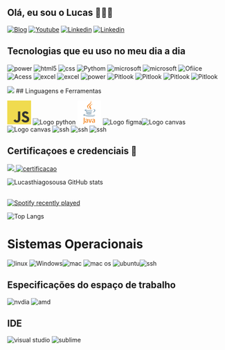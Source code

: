 
## Olá, eu sou o Lucas 🙋🏻‍♂️

[![Blog](https://img.shields.io/badge/Instagram-E4405F?style=for-the-badge&logo=instagram&logoColor=white)](https://www.instagram.com/lucas_thiaggoo/)
[![Youtube](https://img.shields.io/badge/Twitch-9146FF?style=for-the-badge&logo=twitch&logoColor=white)](https://www.twitch.tv/inesperado_o)
[![Linkedin](https://img.shields.io/badge/LinkedIn-0077B5?style=for-the-badge&logo=linkedin&logoColor=white)](https://br.linkedin.com/in/lucas-thiago-de-sousa-silveira-368628160)
[![Linkedin](https://img.shields.io/badge/GitHub-100000?style=for-the-badge&logo=github&logoColor=white)](https://github.com/lucasthiagosousa)

## Tecnologias que eu uso no meu dia a dia

<div style="display: inline_block">
<img align="center" alt="power" src=https://img.shields.io/badge/Microsoft_Word-2B579A?style=for-the-badge&logo=microsoft-word&logoColor=white/>
<img align="center" alt="html5" src="https://img.shields.io/badge/HTML5-E34F26?style=for-the-badge&logo=html5&logoColor=white"/>
<img align="center" alt="css" src="https://img.shields.io/badge/CSS-239120?&style=for-the-badge&logo=css3&logoColor=white"/>
<img align="center" alt="Pythom" src="https://img.shields.io/badge/Python-14354C?style=for-the-badge&logo=python&logoColor=white"/>
<img align="center" alt="microsoft" src="https://img.shields.io/badge/Microsoft-666666?style=for-the-badge&logo=microsoft&logoColor=white"/>
<img align="center" alt="microsoft" src=https://img.shields.io/badge/Microsoft_Azure-0089D6?style=for-the-badge&logo=microsoft-azure&logoColor=white/>
<img align="center" alt="Ofiice" src="https://img.shields.io/badge/Microsoft_Office-D83B01?style=for-the-badge&logo=microsoft-office&logoColor=white"/>
<img align="center" alt="Acess" src=https://img.shields.io/badge/Microsoft_Access-A4373A?style=for-the-badge&logo=microsoft-access&logoColor=white/>
<img align="center" alt="excel" src="https://img.shields.io/badge/Microsoft_Excel-217346?style=for-the-badge&logo=microsoft-excel&logoColor=white"/>
<img align="center" alt="excel" src=https://img.shields.io/badge/Canva-%2300C4CC.svg?&style=for-the-badge&logo=Canva&logoColor=white/>
<img align="center" alt="power" src="https://img.shields.io/badge/Microsoft_PowerPoint-B7472A?style=for-the-badge&logo=microsoft-powerpoint&logoColor=white"/>
<img align="center" alt="Pitlook" src="https://img.shields.io/badge/Microsoft_Outlook-0078D4?style=for-the-badge&logo=microsoft-outlook&logoColor=white"/>
<img align="center" alt="Pitlook" src=https://img.shields.io/badge/Editor%20Config-E0EFEF?style=for-the-badge&logo=editorconfig&logoColor=000/>
<img align="center" alt="Pitlook" src=https://img.shields.io/badge/Trello-0052CC?style=for-the-badge&logo=trello&logoColor=white/>
<img align="center" alt="Pitlook" src=https://img.shields.io/badge/Microsoft%20SQL%20Server-CC2927?style=for-the-badge&logo=microsoft%20sql%20server&logoColor=white)/>
</div>
<p></p>

<img src="https://user-images.githubusercontent.com/74038190/225813708-98b745f2-7d22-48cf-9150-083f1b00d6c9.gif" style="max-width: 100%; display: inline-block;" data-target="animated-image.originalImage">
## Linguagens e Ferramentas 

<img height="55" src="https://raw.githubusercontent.com/github/explore/80688e429a7d4ef2fca1e82350fe8e3517d3494d/topics/javascript/javascript.png" alt="Logo javascript" style="max-width: 100%;"> <img height="55" src="https://img.icons8.com/?size=100&id=13441&format=png&color=000000" alt="Logo python" style="max-width: 100%;"> <img height="55" src="https://raw.githubusercontent.com/github/explore/80688e429a7d4ef2fca1e82350fe8e3517d3494d/topics/java/java.png" alt="Logo java" style="max-width: 100%;">
<img height="55" src="https://img.icons8.com/?size=100&id=zfHRZ6i1Wg0U&format=png&color=000000" alt="Logo figma" style="max-width: 100%;"><img height="55" src="https://img.icons8.com/?size=100&id=lAWjO4LexGga&format=png&color=000000" alt="Logo canvas" style="max-width: 100%;">
<img height="55" src= "https://img.icons8.com/?size=100&id=38804&format=png&color=000000" alt="Logo canvas" style="max-width: 100%;"> <img height="55" src="https://img.icons8.com/?size=100&id=55139&format=png&color=000000" alt="ssh" style="max-width: 100%;">
<img height="55" src="https://img.icons8.com/?size=100&id=jXU99rRzXMCs&format=png&color=000000" alt="ssh" style="max-width: 100%;"> <img height="55" src="https://images.sftcdn.net/images/t_app-icon-m/p/87f45a9e-96d4-11e6-b8fa-00163ec9f5fa/1944140565/forticlient-icon.png" alt="ssh" style="max-width: 100%;">

## Certificaçoes e credenciais 🥇
<a href="https://www.credly.com/badges/26a9f747-6af1-4cb8-82c0-f474b3227563" target="_blank">
    <img height="79" src="https://images.credly.com/size/110x110/images/712a773b-9acc-4bc8-90fa-6afdfc95da1e/image.png" style="max-width: 100%;">
</a>
<a href="https://www.credly.com/badges/cf67cea2-4f53-4b42-9fb6-a28b6bd70244" target="_blank">
  <img height="79" src="https://images.credly.com/size/340x340/images/52ea4613-6f77-4d62-8e19-5bb5c51722b8/blob" alt="certificacao" style="max-width: 100%;">
</a>

<p></p>



![Lucasthiagosousa GitHub stats](https://github-readme-stats.vercel.app/api?username=lucasthiagosousa&show_icons=true&theme=radical)

<div align="left">
  <img src="https://spotify-recently-played-readme.vercel.app/api?count=5" alt=""/>
</div>
<div align="left">
  <a href="https://open.spotify.com/user/22kcc32dx3ilkbgaodeooqpbq">
    <img src="https://spotify-recently-played-readme.vercel.app/api?user=22kcc32dx3ilkbgaodeooqpbq&count=5" alt="Spotify recently played"/>
  </a>
</div>
<p></p>

![Top Langs](https://github-readme-stats.vercel.app/api/top-langs/?username=lucasthiagosousa&hide_progress=true)



# Sistemas Operacionais 
<img height="55" src="https://img.icons8.com/?size=100&id=fG5Tnj4ARIoI&format=png&color=000000" alt="linux" style="max-width: 100%;"> <img height="55" src="https://img.icons8.com/?size=100&id=M9BRw0RJZXKi&format=png&color=000000" alt="Windows" style="max-width: 100%;"><img height="55" src="https://img.icons8.com/?size=100&id=e9ne6HZHvrji&format=png&color=000000" alt="mac" style="max-width: 100%;"> <img height="55" src="https://img.icons8.com/?size=100&id=v99ZVcvSbRBp&format=png&color=000000" alt="mac os" style="max-width: 100%;"> <img height="55" src="https://img.icons8.com/?size=100&id=63208&format=png&color=000000" alt="ubuntu" style="max-width: 100%;"><img height="55" src="https://img.icons8.com/?size=100&id=pAidNmRVtY5a&format=png&color=000000" alt="ssh" style="max-width: 100%;">



## Especificações do espaço de trabalho
<img height="55" src="https://img.icons8.com/?size=100&id=yqf95864UzeQ&format=png&color=000000" alt="nvdia" style="max-width: 100%;"> <img height="55" src="https://img.icons8.com/?size=100&id=tu2Vq6i3mpRn&format=png&color=000000" alt="amd" style="max-width: 100%;">



## IDE
<img height="55" src="https://img.icons8.com/?size=100&id=ezj3zaVtImPg&format=png&color=000000" alt="visual studio" style="max-width: 100%;"> <img height="55" src="https://img.icons8.com/?size=100&id=0fCem8AbtIQR&format=png&color=000000" alt="sublime" style="max-width: 100%;">


